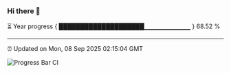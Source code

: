 ### Hi there 👋

⏳ Year progress { ████████████████████▁▁▁▁▁▁▁▁▁▁ } 68.52 %

---

⏰ Updated on Mon, 08 Sep 2025 02:15:04 GMT

![Progress Bar CI](https://github.com/IshwaranRudhara/GIT-ACTION/workflows/Progress%20Bar%20CI/badge.svg)
